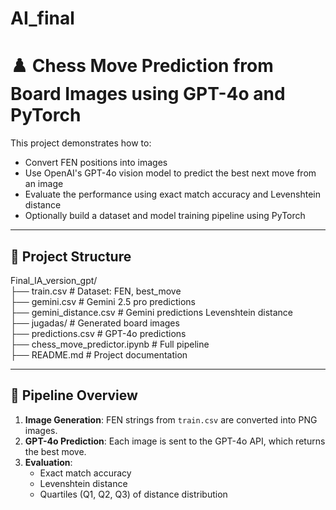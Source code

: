 # AI_final


# ♟️ Chess Move Prediction from Board Images using GPT-4o and PyTorch

This project demonstrates how to:

- Convert FEN positions into images
- Use OpenAI's GPT-4o vision model to predict the best next move from an image
- Evaluate the performance using exact match accuracy and Levenshtein distance
- Optionally build a dataset and model training pipeline using PyTorch

---

## 📁 Project Structure

Final_IA_version_gpt/<br>
├── train.csv                   # Dataset: FEN, best_move<br>
├── gemini.csv                  # Gemini 2.5 pro predictions<br>
├── gemini_distance.csv         # Gemini predictions Levenshtein distance<br>
├── jugadas/                    # Generated board images<br>
├── predictions.csv             # GPT-4o predictions<br>
├── chess_move_predictor.ipynb  # Full pipeline<br>
├── README.md                   # Project documentation<br>



---

## 🔁 Pipeline Overview

1. **Image Generation**: FEN strings from `train.csv` are converted into PNG images.
2. **GPT-4o Prediction**: Each image is sent to the GPT-4o API, which returns the best move.
3. **Evaluation**:
   - Exact match accuracy
   - Levenshtein distance
   - Quartiles (Q1, Q2, Q3) of distance distribution



